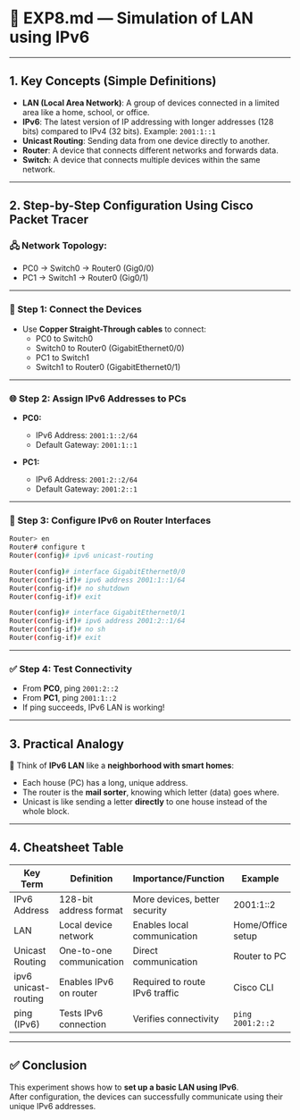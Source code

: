 # 📄 EXP8.md — Simulation of LAN using IPv6

---

## 1. Key Concepts (Simple Definitions)

- **LAN (Local Area Network)**: A group of devices connected in a limited area like a home, school, or office.
- **IPv6**: The latest version of IP addressing with longer addresses (128 bits) compared to IPv4 (32 bits). Example: `2001:1::1`
- **Unicast Routing**: Sending data from one device directly to another.
- **Router**: A device that connects different networks and forwards data.
- **Switch**: A device that connects multiple devices within the same network.

---

## 2. Step-by-Step Configuration Using Cisco Packet Tracer

### 🖧 Network Topology:
- PC0 → Switch0 → Router0 (Gig0/0)
- PC1 → Switch1 → Router0 (Gig0/1)

---

### 🔧 Step 1: Connect the Devices
- Use **Copper Straight-Through cables** to connect:
  - PC0 to Switch0
  - Switch0 to Router0 (GigabitEthernet0/0)
  - PC1 to Switch1
  - Switch1 to Router0 (GigabitEthernet0/1)

---

### 🌐 Step 2: Assign IPv6 Addresses to PCs

- **PC0:**
  - IPv6 Address: `2001:1::2/64`
  - Default Gateway: `2001:1::1`

- **PC1:**
  - IPv6 Address: `2001:2::2/64`
  - Default Gateway: `2001:2::1`

---

### 🚦 Step 3: Configure IPv6 on Router Interfaces

```bash
Router> en
Router# configure t
Router(config)# ipv6 unicast-routing

Router(config)# interface GigabitEthernet0/0
Router(config-if)# ipv6 address 2001:1::1/64
Router(config-if)# no shutdown
Router(config-if)# exit

Router(config)# interface GigabitEthernet0/1
Router(config-if)# ipv6 address 2001:2::1/64
Router(config-if)# no sh
Router(config-if)# exit
```

---

### ✅ Step 4: Test Connectivity

- From **PC0**, ping `2001:2::2`
- From **PC1**, ping `2001:1::2`
- If ping succeeds, IPv6 LAN is working!

---

## 3. Practical Analogy

🧠 Think of **IPv6 LAN** like a **neighborhood with smart homes**:
- Each house (PC) has a long, unique address.
- The router is the **mail sorter**, knowing which letter (data) goes where.
- Unicast is like sending a letter **directly** to one house instead of the whole block.

---

## 4. Cheatsheet Table

| Key Term             | Definition                                   | Importance/Function                        | Example           |
|----------------------|----------------------------------------------|---------------------------------------------|-------------------|
| IPv6 Address          | 128-bit address format                      | More devices, better security               | 2001:1::2         |
| LAN                   | Local device network                        | Enables local communication                 | Home/Office setup |
| Unicast Routing       | One-to-one communication                    | Direct communication                        | Router to PC      |
| ipv6 unicast-routing  | Enables IPv6 on router                      | Required to route IPv6 traffic              | Cisco CLI         |
| ping (IPv6)           | Tests IPv6 connection                       | Verifies connectivity                       | `ping 2001:2::2`  |

---

## ✅ Conclusion

This experiment shows how to **set up a basic LAN using IPv6**.  
After configuration, the devices can successfully communicate using their unique IPv6 addresses.